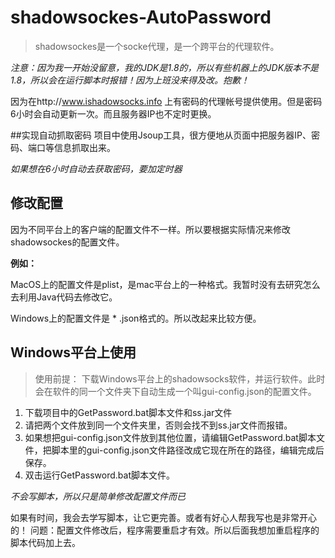 # shadowsockes-AutoPassword

>shadowsockes是一个socke代理，是一个跨平台的代理软件。

*注意：因为我一开始没留意，我的JDK是1.8的，所以有些机器上的JDK版本不是1.8，所以会在运行脚本时报错！因为上班没来得及改。抱歉！*

因为在http://www.ishadowsocks.info 上有密码的代理帐号提供使用。但是密码6小时会自动更新一次。而且服务器IP也不定时更换。

##实现自动抓取密码
项目中使用Jsoup工具，很方便地从页面中把服务器IP、密码、端口等信息抓取出来。

*如果想在6小时自动去获取密码，要加定时器*

## 修改配置
因为不同平台上的客户端的配置文件不一样。所以要根据实际情况来修改shadowsockes的配置文件。

**例如：**

MacOS上的配置文件是plist，是mac平台上的一种格式。我暂时没有去研究怎么去利用Java代码去修改它。

Windows上的配置文件是 * .json格式的。所以改起来比较方便。

## Windows平台上使用

> 使用前提：
> 下载Windows平台上的shadowsocks软件，并运行软件。此时会在软件的同一个文件夹下自动生成一个叫gui-config.json的配置文件。

1. 下载项目中的GetPassword.bat脚本文件和ss.jar文件
2. 请把两个文件放到同一个文件夹里，否则会找不到ss.jar文件而报错。
3. 如果想把gui-config.json文件放到其他位置，请编辑GetPassword.bat脚本文件，把脚本里的gui-config.json文件路径改成它现在所在的路径，编辑完成后保存。
4. 双击运行GetPassword.bat脚本文件。

*不会写脚本，所以只是简单修改配置文件而已*

如果有时间，我会去学写脚本，让它更完善。或者有好心人帮我写也是非常开心的！
问题：配置文件修改后，程序需要重启才有效。所以后面我想加重启程序的脚本代码加上去。
